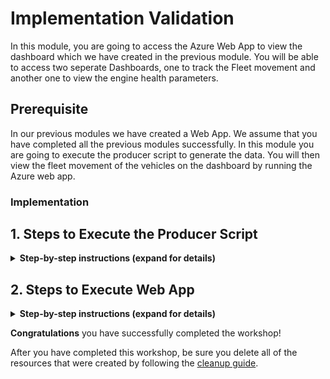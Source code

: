 # Implementation Validation

In this module, you are going to access the Azure Web App to view the dashboard which we have created in the previous module. You will be able to access two seperate Dashboards, one to track the Fleet movement and another one to view the engine health parameters.

## Prerequisite

In our previous modules we have created a Web App. We assume that you have completed all the previous modules successfully. In this module you are going to execute the producer script to generate the data. You will then view the fleet movement of the vehicles on the dashboard by running the Azure web app.

### Implementation

## 1. Steps to Execute the Producer Script

<details>
<summary><strong>Step-by-step instructions (expand for details)</strong></summary><p>

1. Open Azure Portal home page.

1. Click on **Cloud shell** to open the Azure PowerShell command-line.

  	![HERE Maps & Location Services Data Streams](../Images/1_AzureHome_CloudShell.png)

1. It may take few seconds for **PowerShell command-line** to be configured for your account.

	![HERE Maps & Location Services Data Streams](../Images/2_PowershellCommandline.png)

1. By default, the path of the PowerShell will be in the Azure directory. We need to set location to our home directory to execute our Producer script. Execute the below command to set location to your home path.

                >Set-Location $home


6. Above command would have changed the current path and it should be set as your home path.


1. Navigate to the **Producer** directory by executing the below command.

                >cd Producer


1. You can simulate up to 10 Trucks to generate the data with this script. You specify the number of trucks by defining it as an argument in the command line. You can specify any value between 1-10.

              	>node producer.js 8

	![HERE Maps & Location Services Data Streams](../Images/10_ProducerResultConsole_2.png)


 1. Keep this window open so that the Producer script can keep generating the data for the Dashboards.

</p></details>

## 2. Steps to Execute Web App

<details>
<summary><strong>Step-by-step instructions (expand for details)</strong></summary><p>

1. Open the browser tab and enter the **Web App URL** which you copied/saved in the previous module. It will be similar to the below format.

 		Eg: https://fleetdashboard.azurewebsites.net

1. You should now be able to see the **Map dashboard**. Based on your truck count defined for the Producer script, the Truck icons will be displayed on the Map.

1. You should be able to see simulated movement of the vehicles on the dashboard.

  	![HERE Maps & Location Services Data Streams](../Images/3_DashboardOutput.PNG)

1. To access the **Line Graph dashboard**, change your web browser's path by adding "/graph" to the URL.

              Eg: https://fleetdashboard.azurewebsites.net/graph

    ![HERE Maps & Location Services Data Streams](../Images/4_DashboardOutput_Graph.PNG)


1. It will open a web page where you can select any vehicle from the dropdown.

    ![HERE Maps & Location Services Data Streams](../Images/5_DashboardOutput_Graph_Select.PNG)

1. Click on the text box to select the vehicle.

    ![HERE Maps & Location Services Data Streams](../Images/6_DashboardOutput_Graph_Select.png)

1. Select a truck and click on the Submit button, it will plot the Line graph of the engine's temperature, RPM, load and coolant temperature.

    ![HERE Maps & Location Services Data Streams](../Images/7_LineGraph_DashboardOutput.PNG)


    ![HERE Maps & Location Services Data Streams](../Images/8_LineGraph_DashboardOutput.PNG)


</p></details>




**Congratulations** you have successfully completed the workshop!

After you have completed this workshop, be sure you delete all of the resources that were created by following the [cleanup guide][cleanup].



[cleanup]: ../5_CleanUp/
